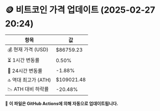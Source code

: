 # 🪙 비트코인 가격 업데이트 (2025-02-27 20:24)

| 항목                | 값 |
|--------------------|----------------|
| 💰 현재 가격 (USD) | $86759.23 |
| ⏳ 1시간 변동률    | 0.50% |
| 📆 24시간 변동률   | -1.88% |
| 🔝 역대 최고가 (ATH) | $109021.48 |
| 📉 ATH 대비 하락률 | -20.48% |

🔄 **이 파일은 GitHub Actions에 의해 자동으로 업데이트됩니다.**
